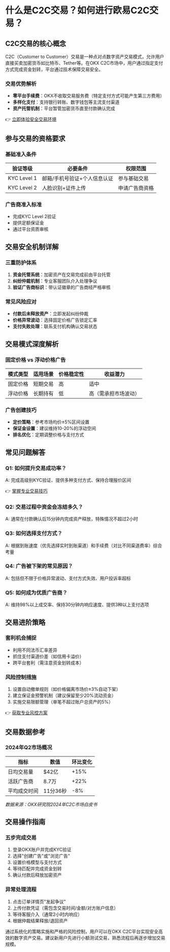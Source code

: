 # 什么是C2C交易？如何进行欧易C2C交易？

## C2C交易的核心概念

C2C（Customer to Customer）交易是一种点对点数字资产交易模式，允许用户直接买卖加密货币如比特币、Tether等。在OKX C2C市场中，用户通过指定支付方式完成资金划转，平台通过技术保障交易安全。

### 交易优势解析
- **零平台手续费**：OKX不收取交易服务费（特定支付方式可能产生第三方费用）
- **多样化支付**：支持银行转账、数字钱包等主流支付渠道
- **资产托管机制**：平台暂管加密货币直至付款确认完成

👉 [立即体验安全交易环境](https://bit.ly/okx_welcome)

## 参与交易的资格要求

### 基础准入条件
| 验证等级 | 必要条件 | 权限范围 |
|---------|---------|---------|
| KYC Level 1 | 邮箱/手机号验证+个人信息认证 | 参与基础交易 |
| KYC Level 2 | 人脸识别+证件上传 | 申请广告商资格 |

### 广告商准入标准
- 完成KYC Level 2验证
- 提供足额保证金
- 通过平台资质审核

## 交易安全机制详解

### 三重防护体系
1. **资金托管系统**：加密资产在交易完成前由平台托管
2. **纠纷仲裁机制**：专业客服团队介入处理争议
3. **验证广告商标识**：带认证徽章的广告商经严格审核

### 常见风险应对
- **付款后未释放资产**：立即发起纠纷仲裁
- **价格异常波动**：选择固定价格广告锁定汇率
- **支付失败处理**：联系支付机构确认交易状态

## 交易模式深度解析

### 固定价格 vs 浮动价格广告
| 模式类型 | 适用场景 | 价格稳定性 | 收益潜力 |
|---------|---------|-----------|---------|
| 固定价格 | 短期交易 | 高 | 适中 |
| 浮动价格 | 长期持有 | 低 | 高（需承担市场波动） |

### 广告创建技巧
- **定价策略**：参考市场均价±5%区间设置
- **保证金设置**：建议维持10-20%的浮动空间
- **排名优化**：定期调整价格与支付方式

## 常见问题解答

### Q1: 如何提升交易成功率？
A: 完成高级别KYC验证、提供多种支付方式、保持合理报价区间

👉 [掌握专业交易技巧](https://bit.ly/okx_welcome)

### Q2: 交易过程中资金会冻结多久？
A: 通常在付款确认后15分钟内完成资产释放，特殊情况不超过2小时

### Q3: 如何选择支付方式？
A: 根据到账速度（优先选择实时到账渠道）和手续费（对比不同渠道费率）综合考量

### Q4: 广告被下架的常见原因？
A: 包括但不限于价格异常波动、支付方式失效、用户投诉率超标

### Q5: 如何成为优质广告商？
A: 维持98%以上成交率、保持30分钟内响应速度、提供3种以上支付选项

## 交易进阶策略

### 套利机会捕捉
- 利用不同法币汇率差异
- 抓住支付渠道价差（如信用卡溢价）
- 跨平台套利（需注意资金划转成本）

### 风险控制措施
1. 设置自动撤单规则（如价格偏离市场价±3%自动下架）
2. 建立保证金预警机制（建议保留至少20%流动资金）
3. 实施交易限额管理（单笔不超过账户总资产的5%）

👉 [获取专业风控方案](https://bit.ly/okx_welcome)

## 交易数据参考

### 2024年Q2市场概况
| 指标 | 数值 | 环比变化 |
|------|------|---------|
| 日均交易量 | $42亿 | +15% |
| 活跃广告商 | 8.7万 | +22% |
| 平均成交时间 | 11分36秒 | -8% |

*数据来源：OKX研究院2024年C2C市场白皮书*

## 交易操作指南

### 五步完成交易
1. 登录OKX账户并完成KYC验证
2. 选择"创建广告"或"浏览广告"
3. 设置价格模型与支付方式
4. 等待匹配并完成资金划转
5. 确认付款后释放加密资产

### 异常处理流程
1. 点击订单详情页"发起争议"
2. 上传付款凭证（需包含交易时间/金额/对方账户信息）
3. 等待客服介入（通常2小时内响应）
4. 根据仲裁结果释放/退回资产

通过系统化的策略实施和严格的风险控制，用户可以在OKX C2C平台实现安全高效的数字资产交易。建议新用户先进行小额测试交易，熟悉流程后再逐步增加交易规模。